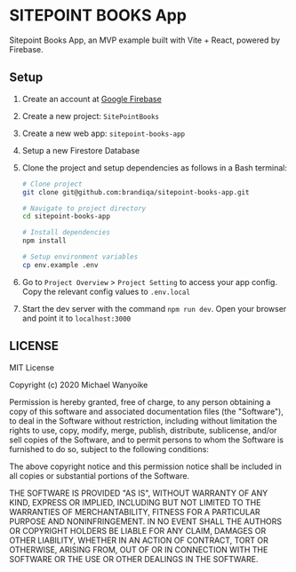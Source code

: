 # SITEPOINT BOOKS App

Sitepoint Books App, an MVP example built with Vite + React, powered by Firebase.

## Setup

1. Create an account at [Google Firebase](https://firebase.google.com/)
2. Create a new project: `SitePointBooks`
3. Create a new web app: `sitepoint-books-app`
4. Setup a new Firestore Database
5. Clone the project and setup dependencies as follows in a Bash terminal:

   ```bash
   # Clone project
   git clone git@github.com:brandiqa/sitepoint-books-app.git

   # Navigate to project directory
   cd sitepoint-books-app

   # Install dependencies
   npm install

   # Setup environment variables
   cp env.example .env

   ```

6. Go to `Project Overview` > `Project Setting` to access your app config. Copy the relevant config values to `.env.local`
7. Start the dev server with the command `npm run dev`. Open your browser and point it to `localhost:3000`

## LICENSE

MIT License

Copyright (c) 2020 Michael Wanyoike

Permission is hereby granted, free of charge, to any person obtaining a copy
of this software and associated documentation files (the "Software"), to deal
in the Software without restriction, including without limitation the rights
to use, copy, modify, merge, publish, distribute, sublicense, and/or sell
copies of the Software, and to permit persons to whom the Software is
furnished to do so, subject to the following conditions:

The above copyright notice and this permission notice shall be included in all
copies or substantial portions of the Software.

THE SOFTWARE IS PROVIDED "AS IS", WITHOUT WARRANTY OF ANY KIND, EXPRESS OR
IMPLIED, INCLUDING BUT NOT LIMITED TO THE WARRANTIES OF MERCHANTABILITY,
FITNESS FOR A PARTICULAR PURPOSE AND NONINFRINGEMENT. IN NO EVENT SHALL THE
AUTHORS OR COPYRIGHT HOLDERS BE LIABLE FOR ANY CLAIM, DAMAGES OR OTHER
LIABILITY, WHETHER IN AN ACTION OF CONTRACT, TORT OR OTHERWISE, ARISING FROM,
OUT OF OR IN CONNECTION WITH THE SOFTWARE OR THE USE OR OTHER DEALINGS IN THE
SOFTWARE.
